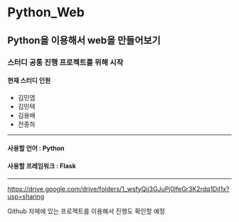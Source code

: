 # Python_Web
## Python을 이용해서 web을 만들어보기
### 스터디 공통 진행 프로젝트를 위해 시작
#### 현재 스터디 인원
* 김민엽
* 김민택
* 김용배
* 전종하

***

#### __사용할 언어 : Python__
#### __사용할 프레임워크 : Flask__
***

https://drive.google.com/drive/folders/1_wsfyQij3GJuPj0lfeGr3K2rdq1Dil1x?usp=sharing

Github 자체에 있는 프로젝트를 이용해서 진행도 확인할 예정
